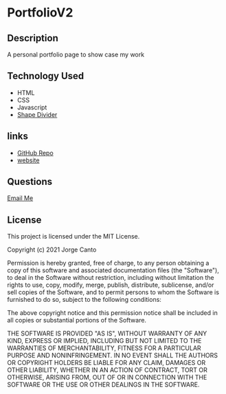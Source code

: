 # PortfolioV2

## Description
A personal portfolio page to show case my work

## Technology Used
* HTML
* CSS
* Javascript
* [Shape Divider](https://www.shapedivider.app/)

## links
* [GitHub Repo](https://github.com/jcanto770/PortfolioV2)
* [website](https://jcant770.github.io/PortfolioV2/)

## Questions
[Email Me](cantoj515@gmail.com)

## License
This project is licensed under the MIT License.

Copyright (c) 2021 Jorge Canto

Permission is hereby granted, free of charge, to any person obtaining a copy of this software and associated documentation files (the "Software"), to deal in the Software without restriction, including without limitation the rights to use, copy, modify, merge, publish, distribute, sublicense, and/or sell copies of the Software, and to permit persons to whom the Software is furnished to do so, subject to the following conditions:

The above copyright notice and this permission notice shall be included in all copies or substantial portions of the Software.

THE SOFTWARE IS PROVIDED "AS IS", WITHOUT WARRANTY OF ANY KIND, EXPRESS OR IMPLIED, INCLUDING BUT NOT LIMITED TO THE WARRANTIES OF MERCHANTABILITY, FITNESS FOR A PARTICULAR PURPOSE AND NONINFRINGEMENT. IN NO EVENT SHALL THE AUTHORS OR COPYRIGHT HOLDERS BE LIABLE FOR ANY CLAIM, DAMAGES OR OTHER LIABILITY, WHETHER IN AN ACTION OF CONTRACT, TORT OR OTHERWISE, ARISING FROM, OUT OF OR IN CONNECTION WITH THE SOFTWARE OR THE USE OR OTHER DEALINGS IN THE SOFTWARE.